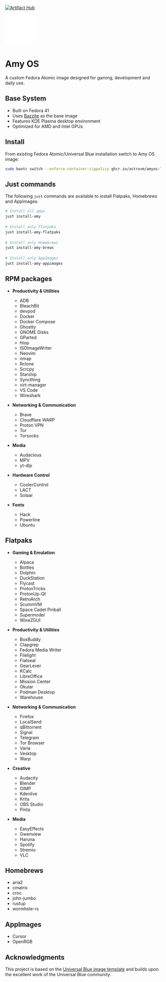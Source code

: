 [![Artifact Hub](https://img.shields.io/endpoint?url=https://artifacthub.io/badge/repository/amyos)](https://artifacthub.io/packages/search?repo=amyos)

<img src="system_files/usr/share/plymouth/themes/spinner/watermark.png" alt="Amy OS Logo" width="100">

# Amy OS

A custom Fedora Atomic image designed for gaming, development and daily use.

## Base System

- Built on Fedora 41
- Uses [Bazzite](https://bazzite.gg/) as the base image
- Features KDE Plasma desktop environment
- Optimized for AMD and Intel GPUs

## Install

From existing Fedora Atomic/Universal Blue installation switch to Amy OS image:

```bash
sudo bootc switch --enforce-container-sigpolicy ghcr.io/astrovm/amyos:latest
```

## Just commands

The following `just` commands are available to install Flatpaks, Homebrews and AppImages:

```bash
# Install all apps
just install-amy

# Install only Flatpaks
just install-amy-flatpaks

# Install only Homebrews
just install-amy-brews

# Install only AppImages
just install-amy-appimages
```

## RPM packages

- **Productivity & Utilities**
  - ADB
  - BleachBit
  - devpod
  - Docker
  - Docker Compose
  - Ghostty
  - GNOME Disks
  - GParted
  - htop
  - ISOImageWriter
  - Neovim
  - nmap
  - Rclone
  - Scrcpy
  - Starship
  - Syncthing
  - virt-manager
  - VS Code
  - Wireshark

- **Networking & Communication**
  - Brave
  - Cloudflare WARP
  - Proton VPN
  - Tor
  - Torsocks

- **Media**
  - Audacious
  - MPV
  - yt-dlp

- **Hardware Control**
  - CoolerControl
  - LACT
  - Solaar

- **Fonts**
  - Hack
  - Powerline
  - Ubuntu

## Flatpaks

- **Gaming & Emulation**
  - Alpaca
  - Bottles
  - Dolphin
  - DuckStation
  - Flycast
  - ProtonTricks
  - ProtonUp-Qt
  - RetroArch
  - ScummVM
  - Space Cadet Pinball
  - Supermodel
  - WineZGUI

- **Productivity & Utilities**
  - BoxBuddy
  - Clapgrep
  - Fedora Media Writer
  - Filelight
  - Flatseal
  - GearLever
  - KCalc
  - LibreOffice
  - Mission Center
  - Okular
  - Podman Desktop
  - Warehouse

- **Networking & Communication**
  - Firefox
  - LocalSend
  - qBittorrent
  - Signal
  - Telegram
  - Tor Browser
  - Varia
  - Vesktop
  - Warp

- **Creative**
  - Audacity
  - Blender
  - GIMP
  - Kdenlive
  - Krita
  - OBS Studio
  - Pinta

- **Media**
  - EasyEffects
  - Gwenview
  - Haruna
  - Spotify
  - Stremio
  - VLC

## Homebrews

- aria2
- cmatrix
- croc
- john-jumbo
- rustup
- wormhole-rs

## AppImages

- Cursor
- OpenRGB

## Acknowledgments

This project is based on the [Universal Blue image template](https://github.com/ublue-os/image-template) and builds upon the excellent work of the Universal Blue community.
